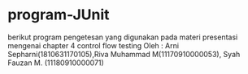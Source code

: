 # program-JUnit
berikut program pengetesan yang digunakan pada materi presentasi mengenai chapter 4 control flow testing 
  Oleh : Arni Sepharni(1810631170105),Riva Muhammad M(11170910000053), Syah Fauzan M.	(11180910000071)

